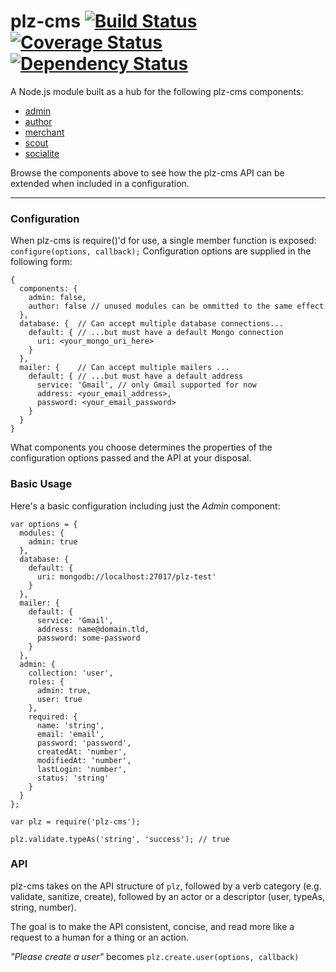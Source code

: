# plz-cms [![Build Status](https://travis-ci.org/gconsidine/plz-cms.svg)](https://travis-ci.org/gconsidine/plz-cms) [![Coverage Status](https://img.shields.io/coveralls/gconsidine/plz-cms.svg)](https://coveralls.io/r/gconsidine/plz-cms) [![Dependency Status](https://david-dm.org/gconsidine/plz-cms.svg)](https://david-dm.org/gconsidine/plz-cms)


A Node.js module built as a hub for the following plz-cms components:

  * [admin](https://github.com/gconsidine/plz-cms/wiki/admin)
  * [author](https://github.com/gconsidine/plz-cms/wiki/author)
  * [merchant](https://github.com/gconsidine/plz-cms/wiki/merchant)
  * [scout](https://github.com/gconsidine/plz-cms/wiki/scout)
  * [socialite](https://github.com/gconsidine/plz-cms/wiki/socialite)

Browse the components above to see how the plz-cms API can be extended when
included in a configuration.

- - -
 
### Configuration

  When plz-cms is require()'d for use, a single member function is exposed: 
  `configure(options, callback);` Configuration options are supplied in the 
  following form:

    {
      components: {
        admin: false,
        author: false // unused modules can be ommitted to the same effect
      },
      database: {  // Can accept multiple database connections...
        default: { // ...but must have a default Mongo connection
          uri: <your_mongo_uri_here>
        }
      },
      mailer: {    // Can accept multiple mailers ...
        default: { // ...but must have a default address
          service: 'Gmail', // only Gmail supported for now
          address: <your_email_address>,
          password: <your_email_password>
        }
      }
    }

  What components you choose determines the properties of the configuration 
  options passed and the API at your disposal.

### Basic Usage

  Here's a basic configuration including just the *Admin* component:

    var options = {
      modules: {
        admin: true
      },
      database: {
        default: {
          uri: mongodb://localhost:27017/plz-test'
        }
      },
      mailer: {
        default: {
          service: 'Gmail',
          address: name@domain.tld,
          password: some-password
        }
      },
      admin: {
        collection: 'user',
        roles: {
          admin: true,
          user: true
        },
        required: {
          name: 'string',
          email: 'email',
          password: 'password',
          createdAt: 'number',
          modifiedAt: 'number',
          lastLogin: 'number',
          status: 'string'
        }
      }
    };

    var plz = require('plz-cms');
    
    plz.validate.typeAs('string', 'success'); // true

### API

  plz-cms takes on the API structure of `plz`, followed by a verb category 
  (e.g. validate, sanitize, create), followed by an actor or a descriptor 
  (user, typeAs, string, number).  
  
  The goal is to make the API consistent, concise, and read more like a request
  to a human for a thing or an action.

  *"Please create a user"* becomes `plz.create.user(options, callback)`



